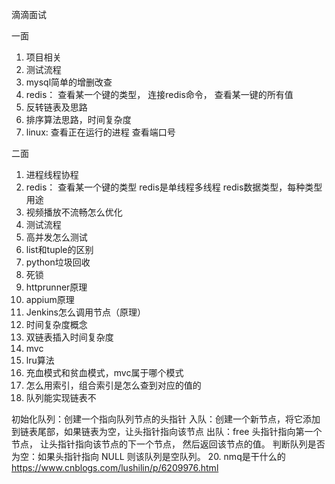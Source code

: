 滴滴面试

一面

1. 项目相关
2. 测试流程
3. mysql简单的增删改查
4. redis：
	查看某一个键的类型，
	连接redis命令，
	查看某一键的所有值
5. 反转链表及思路
6. 排序算法思路，时间复杂度
7. linux:
	查看正在运行的进程
	查看端口号

二面

1. 进程线程协程
2. redis：
	查看某一个键的类型
	redis是单线程多线程
	redis数据类型，每种类型用途
3. 视频播放不流畅怎么优化
4. 测试流程
5. 高并发怎么测试
6. list和tuple的区别
7. python垃圾回收
8. 死锁
9. httprunner原理
10. appium原理
11. Jenkins怎么调用节点（原理）
12. 时间复杂度概念
13. 双链表插入时间复杂度
14. mvc
15. lru算法
16. 充血模式和贫血模式，mvc属于哪个模式
17. 怎么用索引，组合索引是怎么查到对应的值的
18. 队列能实现链表不

   初始化队列：创建一个指向队列节点的头指针
   入队：创建一个新节点，将它添加到链表尾部，如果链表为空，让头指针指向该节点
   出队：free 头指针指向第一个节点， 让头指针指向该节点的下一个节点， 然后返回该节点的值。
   判断队列是否为空：如果头指针指向 NULL 则该队列是空队列。
20. nmq是干什么的
  https://www.cnblogs.com/lushilin/p/6209976.html
